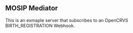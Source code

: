## MOSIP Mediator

This is an exmaple server that subscribes to an OpenCRVS BIRTH_REGISTRATION Webhook.

